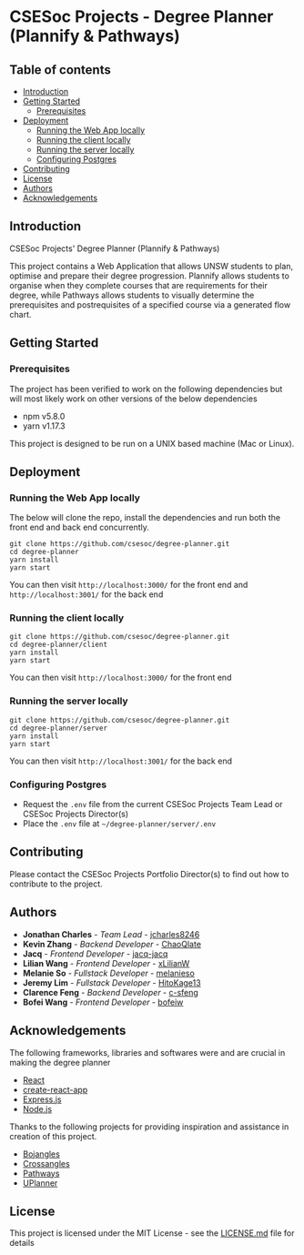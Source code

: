 # CSESoc Projects - Degree Planner (Plannify & Pathways)

## Table of contents
* [Introduction](#introduction)
* [Getting Started](#getting-started)
    * [Prerequisites](#prerequisites)
* [Deployment](#deployment)
    * [Running the Web App locally](#run-web-app)
    * [Running the client locally](#run-client)
    * [Running the server locally](#run-server)
    * [Configuring Postgres](#configure-postgres)
* [Contributing](#contributing)
* [License](#license)
* [Authors](#authors)
* [Acknowledgements](#acknowledgements)

## Introduction

CSESoc Projects' Degree Planner (Plannify & Pathways)

This project contains a Web Application that allows UNSW students to plan, optimise and prepare their degree progression. Plannify allows students to
organise when they complete courses that are requirements for their degree, while Pathways allows students to visually determine the prerequisites and postrequisites
of a specified course via a generated flow chart.

## Getting Started

### Prerequisites

The project has been verified to work on the following dependencies but will most likely work on other versions of the below dependencies

* npm v5.8.0
* yarn v1.17.3

This project is designed to be run on a UNIX based machine (Mac or Linux).

## Deployment

### Running the Web App locally

The below will clone the repo, install the dependencies and run both the front end and back end concurrently.
```
git clone https://github.com/csesoc/degree-planner.git
cd degree-planner
yarn install
yarn start
```

You can then visit ```http://localhost:3000/``` for the front end and ```http://localhost:3001/``` for the back end

### Running the client locally

```
git clone https://github.com/csesoc/degree-planner.git
cd degree-planner/client
yarn install
yarn start
```

You can then visit ```http://localhost:3000/``` for the front end

### Running the server locally

```
git clone https://github.com/csesoc/degree-planner.git
cd degree-planner/server
yarn install
yarn start
```

You can then visit ```http://localhost:3001/``` for the back end

### Configuring Postgres

* Request the `.env` file from the current CSESoc Projects Team Lead or CSESoc Projects Director(s)
* Place the `.env` file at ```~/degree-planner/server/.env```

## Contributing

Please contact the CSESoc Projects Portfolio Director(s) to find out how to contribute to the project.

## Authors

* **Jonathan Charles** - *Team Lead* - [jcharles8246](https://github.com/jcharles8246)
* **Kevin Zhang** - *Backend Developer* - [ChaoQlate](https://github.com/ChaoQlate)
* **Jacq** - *Frontend Developer* - [jacq-jacq](https://github.com/jacq-jacq)
* **Lilian Wang** - *Frontend Developer* - [xLilianW](https://github.com/xLilianW)
* **Melanie So** - *Fullstack Developer* - [melanieso](https://github.com/melanieso)
* **Jeremy Lim** - *Fullstack Developer* - [HitoKage13](https://github.com/HitoKage13)
* **Clarence Feng** - *Backend Developer* - [c-sfeng](https://github.com/c-sfeng)
* **Bofei Wang** - *Frontend Developer* - [bofeiw](https://github.com/bofeiw)

## Acknowledgements

The following frameworks, libraries and softwares were and are crucial in making the degree planner
* [React](https://reactjs.org/)
* [create-react-app](https://facebook.github.io/create-react-app/)
* [Express.js](https://expressjs.com)
* [Node.js](https://nodejs.org/en/)

Thanks to the following projects for providing inspiration and assistance in creation of this project.

* [Bojangles](http://tdransfield.net/utilities/bojangles)
* [Crossangles](https://my.campusbiblestudy.org)
* [Pathways](https://github.com/csesoc/pathways)
* [UPlanner](https://uplanner.bopa.ng)

## License

This project is licensed under the MIT License - see the [LICENSE.md](LICENSE.md) file for details

